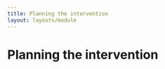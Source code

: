 ```yaml
---
title: Planning the intervention
layout: layouts/module
---
```


# Planning the intervention

